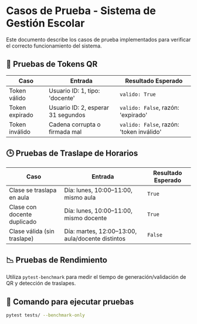 
# Casos de Prueba - Sistema de Gestión Escolar

Este documento describe los casos de prueba implementados para verificar el correcto funcionamiento del sistema.

## 🔐 Pruebas de Tokens QR

| Caso                      | Entrada                             | Resultado Esperado            |
|---------------------------|--------------------------------------|-------------------------------|
| Token válido              | Usuario ID: 1, tipo: 'docente'       | `valido: True`                |
| Token expirado            | Usuario ID: 2, esperar 31 segundos   | `valido: False`, razón: 'expirado' |
| Token inválido            | Cadena corrupta o firmada mal        | `valido: False`, razón: 'token inválido' |

## 🕒 Pruebas de Traslape de Horarios

| Caso                            | Entrada                                          | Resultado Esperado |
|---------------------------------|--------------------------------------------------|---------------------|
| Clase se traslapa en aula       | Día: lunes, 10:00–11:00, mismo aula              | `True`              |
| Clase con docente duplicado     | Día: lunes, 10:00–11:00, mismo docente           | `True`              |
| Clase válida (sin traslape)     | Día: martes, 12:00–13:00, aula/docente distintos | `False`             |

## 📉 Pruebas de Rendimiento

Utiliza `pytest-benchmark` para medir el tiempo de generación/validación de QR y detección de traslapes.

## 🧪 Comando para ejecutar pruebas

```bash
pytest tests/ --benchmark-only
```

